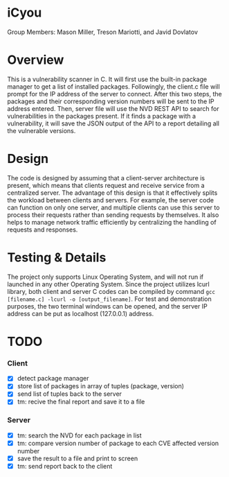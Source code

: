 # iCyou
Group Members: Mason Miller, Treson Mariotti, and Javid Dovlatov

Overview
================
This is a vulnerability scanner in C. 
It will first use the built-in package manager to get a list of installed packages. Followingly, the client.c file will prompt for the IP address of the server to connect. After this two steps, the packages and their corresponding version numbers will be sent to the IP address entered. Then, server file will use the NVD REST API to search for vulnerabilities in the packages present. If it finds a package with a vulnerability, it will save the JSON output of the API to a report detailing all the vulnerable versions.

Design
==============
The code is designed by assuming that a client-server architecture is present, which means that clients request and receive service from a centralized server. The advantage of this design is that it effectively splits the workload between clients and servers. For example, the server code can function on only one server, and multiple clients can use this server to process their requests rather than sending requests by themselves. It also helps to manage network traffic efficiently by centralizing the handling of requests and responses.


Testing & Details
============
The project only supports Linux Operating System, and will not run if launched in any other Operating System. Since the project utilizes lcurl library, both client and server C codes can be compiled by command `gcc [filename.c] -lcurl -o [output_filename]`. For test and demonstration purposes, the two terminal windows can be opened, and the server IP address can be put as localhost (127.0.0.1) address.



TODO
===============

### Client
- [X] detect package manager
- [X] store list of packages in array of tuples (package, version)
- [X] send list of tuples back to the server
- [X] tm: recive the final report and save it to a file

### Server 
- [X] tm: search the NVD for each package in list
- [X] tm: compare version number of package to each CVE affected version number 
- [X] save the result to a file and print to screen
- [X] tm: send report back to the client
